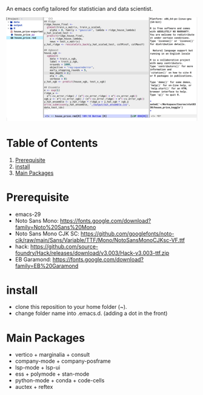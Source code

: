 An emacs config tailored for statistician and data scientist.

![example](./example.png)

# Table of Contents

1.  [Prerequisite](#orgfb4b193)
2.  [install](#orgf33587f)
3.  [Main Packages](#org64c0f2f)


<a id="orgfb4b193"></a>

# Prerequisite

-   emacs-29
-   Noto Sans Mono: https://fonts.google.com/download?family=Noto%20Sans%20Mono
-   Noto Sans Mono CJK SC: https://github.com/googlefonts/noto-cjk/raw/main/Sans/Variable/TTF/Mono/NotoSansMonoCJKsc-VF.ttf
-   hack: https://github.com/source-foundry/Hack/releases/download/v3.003/Hack-v3.003-ttf.zip
-   EB Garamond: https://fonts.google.com/download?family=EB%20Garamond

<a id="orgf33587f"></a>

# install

-   clone this reposition to your home folder (~).
-   change folder name into .emacs.d. (adding a dot in the front)


<a id="org64c0f2f"></a>

# Main Packages

- vertico + marginalia + consult
- company-mode + company-posframe
- lsp-mode + lsp-ui
- ess + polymode + stan-mode
- python-mode + conda + code-cells
- auctex + reftex

